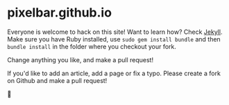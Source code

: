 # pixelbar.github.io

Everyone is welcome to hack on this site! Want to learn how? Check [Jekyll](http://jekyllrb.com). Make sure you have Ruby installed, use `sudo gem install bundle` and then `bundle install` in the folder where you checkout your fork.

Change anything you like, and make a pull request!

If you'd like to add an article, add a page or fix a typo. Please create a fork on Github and make a pull request!

🍆
